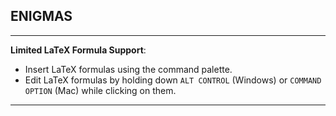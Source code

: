 

## ENIGMAS
----

**Limited LaTeX Formula Support**:

- Insert LaTeX formulas using the command palette.
- Edit LaTeX formulas by holding down `ALT CONTROL` (Windows) or `COMMAND OPTION` (Mac) while clicking on them.

-----